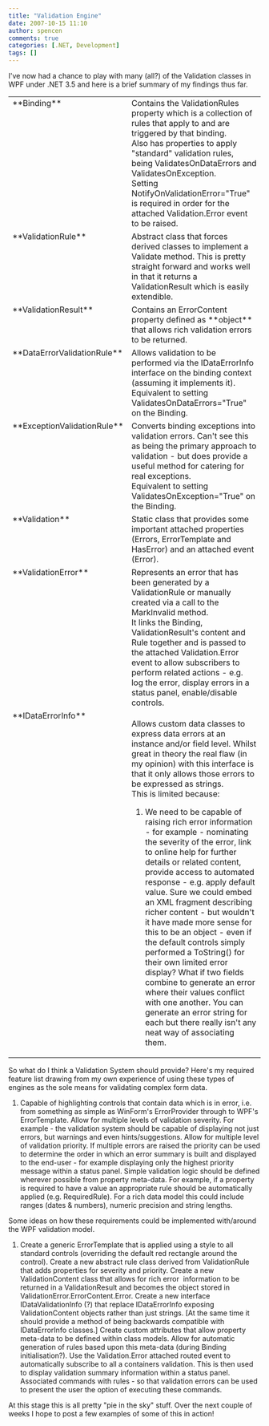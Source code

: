 ```yaml
---
title: "Validation Engine"
date: 2007-10-15 11:10
author: spencen
comments: true
categories: [.NET, Development]
tags: []
---
```


I've now had a chance to play with many (all?) of the Validation classes in WPF under .NET 3.5 and here is a brief summary of my findings thus far.
 <table cellspacing="0" cellpadding="4" width="633" border="0"> <tbody> <tr> <td valign="top" width="170">**Binding**</td> <td valign="top" width="461">Contains the ValidationRules property which is a collection of rules that apply to and are triggered by that binding.<br>Also has properties to apply "standard" validation rules, being ValidatesOnDataErrors and ValidatesOnException.<br>Setting NotifyOnValidationError="True" is required in order for the attached Validation.Error event to be raised.</td></tr> <tr> <td valign="top" width="177">**ValidationRule**</td> <td valign="top" width="455">Abstract class that forces derived classes to implement a Validate method. This is pretty straight forward and works well in that it returns a ValidationResult which is easily extendible.</td></tr> <tr> <td valign="top" width="183">**ValidationResult**</td> <td valign="top" width="450">Contains an ErrorContent property defined as **object** that allows rich validation errors to be returned.</td></tr> <tr> <td valign="top" width="188">**DataErrorValidationRule**</td> <td valign="top" width="446">Allows validation to be performed via the IDataErrorInfo interface on the binding context (assuming it implements it).<br>Equivalent to setting ValidatesOnDataErrors="True" on the Binding.</td></tr> <tr> <td valign="top" width="192">**ExceptionValidationRule**</td> <td valign="top" width="443">Converts binding exceptions into validation errors. Can't see this as being the primary approach to validation - but does provide a useful method for catering for real exceptions.<br>Equivalent to setting ValidatesOnException="True" on the Binding.</td></tr> <tr> <td valign="top" width="195">**Validation**</td> <td valign="top" width="440">Static class that provides some important attached properties (Errors, ErrorTemplate and HasError) and an attached event (Error).</td></tr> <tr> <td valign="top" width="198">**ValidationError**</td> <td valign="top" width="438">Represents an error that has been generated by a ValidationRule or manually created via a call to the MarkInvalid method.<br>It links the Binding, ValidationResult's content and Rule together and is passed to the attached Validation.Error event to allow subscribers to perform related actions - e.g. log the error, display errors in a status panel, enable/disable controls.</td></tr> <tr> <td valign="top" width="200">**IDataErrorInfo**</td> <td valign="top" width="437"> 

Allows custom data classes to express data errors at an instance and/or field level. Whilst great in theory the real flaw (in my opinion) with this interface is that it only allows those errors to be expressed as strings.<br>This is limited because: 
 

1.  We need to be capable of raising rich error information - for example - nominating the severity of the error, link to online help for further details or related content, provide access to automated response - e.g. apply default value. Sure we could embed an XML fragment describing richer content - but wouldn't it have made more sense for this to be an object - even if the default controls simply performed a ToString() for their own limited error display?  What if two fields combine to generate an error where their values conflict with one another. You can generate an error string for each but there really isn't any neat way of associating them.</td></tr></tbody></table> 

So what do I think a Validation System should provide? Here's my required feature list drawing from my own experience of using these types of engines as the sole means for validating complex form data.
 

1.  Capable of highlighting controls that contain data which is in error, i.e. from something as simple as WinForm's ErrorProvider through to WPF's ErrorTemplate.  Allow for multiple levels of validation severity. For example - the validation system should be capable of displaying not just errors, but warnings and even hints/suggestions.  Allow for multiple level of validation priority. If multiple errors are raised the priority can be used to determine the order in which an error summary is built and displayed to the end-user - for example displaying only the highest priority message within a status panel.  Simple validation logic should be defined wherever possible from property meta-data. For example, if a property is required to have a value an appropriate rule should be automatically applied (e.g. RequiredRule). For a rich data model this could include ranges (dates &amp; numbers), numeric precision and string lengths. 

Some ideas on how these requirements could be implemented with/around the WPF validation model.
 

1.  Create a generic ErrorTemplate that is applied using a style to all standard controls (overriding the default red rectangle around the control).  Create a new abstract rule class derived from ValidationRule that adds properties for severity and priority.  Create a new ValidationContent class that allows for rich error&nbsp; information to be returned in a ValidationResult and becomes the object stored in ValidationError.ErrorContent.Error.  Create a new interface IDataValidationInfo (?) that replace IDataErrorInfo exposing ValidationContent objects rather than just strings. [At the same time it should provide a method of being backwards compatible with IDataErrorInfo classes.]  Create custom attributes that allow property meta-data to be defined within class models. Allow for automatic generation of rules based upon this meta-data (during Binding initialisation?).  Use the Validation.Error attached routed event to automatically subscribe to all a containers validation. This is then used to display validation summary information within a status panel.  Associated commands with rules - so that validation errors can be used to present the user the option of executing these commands. 

 At this stage this is all pretty "pie in the sky" stuff. Over the next couple of weeks I hope to post a few examples of some of this in action!


